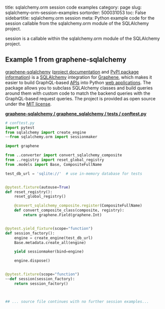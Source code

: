 title: sqlalchemy.orm session code examples
category: page
slug: sqlalchemy-orm-session-examples
sortorder: 500031053
toc: False
sidebartitle: sqlalchemy.orm session
meta: Python example code for the session callable from the sqlalchemy.orm module of the SQLAlchemy project.


session is a callable within the sqlalchemy.orm module of the SQLAlchemy project.


## Example 1 from graphene-sqlalchemy
[graphene-sqlalchemy](https://github.com/graphql-python/graphene-sqlalchemy)
([project documentation](https://docs.graphene-python.org/projects/sqlalchemy/en/latest/)
and
[PyPI package information](https://pypi.org/project/graphene-sqlalchemy/))
is a [SQLAlchemy](/sqlalchemy.html) integration for
[Graphene](https://graphene-python.org/), which makes it easier to build
GraphQL-based [APIs](/application-programming-interfaces.html) into Python
[web applications](/web-development.html). The package allows you to
subclass SQLAlchemy classes and build queries around them with custom
code to match the backend queries with the GraphQL-based request queries.
The project is provided as open source under the
[MIT license](https://github.com/graphql-python/graphene-sqlalchemy/blob/master/LICENSE.md).

[**graphene-sqlalchemy / graphene_sqlalchemy / tests / conftest.py**](https://github.com/graphql-python/graphene-sqlalchemy/blob/master/graphene_sqlalchemy/tests/conftest.py)

```python
# conftest.py
import pytest
from sqlalchemy import create_engine
~~from sqlalchemy.orm import sessionmaker

import graphene

from ..converter import convert_sqlalchemy_composite
from ..registry import reset_global_registry
from .models import Base, CompositeFullName

test_db_url = 'sqlite://'  # use in-memory database for tests


@pytest.fixture(autouse=True)
def reset_registry():
    reset_global_registry()

    @convert_sqlalchemy_composite.register(CompositeFullName)
    def convert_composite_class(composite, registry):
        return graphene.Field(graphene.Int)


@pytest.yield_fixture(scope="function")
def session_factory():
    engine = create_engine(test_db_url)
    Base.metadata.create_all(engine)

    yield sessionmaker(bind=engine)

    engine.dispose()


@pytest.fixture(scope="function")
~~def session(session_factory):
    return session_factory()



## ... source file continues with no further session examples...

```

